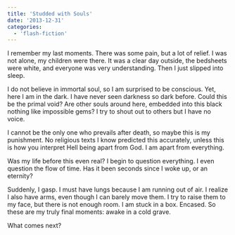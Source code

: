 ```yaml
---
title: 'Studded with Souls'
date: '2013-12-31'
categories:
  - 'flash-fiction'
---
```


I remember my last moments. There was some pain, but a lot of relief. I was not
alone, my children were there. It was a clear day outside, the bedsheets were
white, and everyone was very understanding. Then I just slipped into sleep.

<!-- truncate -->

I do not believe in immortal soul, so I am surprised to be conscious. Yet, here
I am in the dark. I have never seen darkness so dark before. Could this be the
primal void? Are other souls around here, embedded into this black nothing like
impossible gems? I try to shout out to others but I have no voice.

I cannot be the only one who prevails after death, so maybe this is my
punishment. No religious texts I know predicted this accurately, unless this is
how you interpret Hell being apart from God. I am apart from everything.

Was my life before this even real? I begin to question everything. I even
question the flow of time. Has it been seconds since I woke up, or an eternity?

Suddenly, I gasp. I must have lungs because I am running out of air. I realize I
also have arms, even though I can barely move them. I try to raise them to my
face, but there is not enough room. I am stuck in a box. Encased. So these are
my truly final moments: awake in a cold grave.

What comes next?
